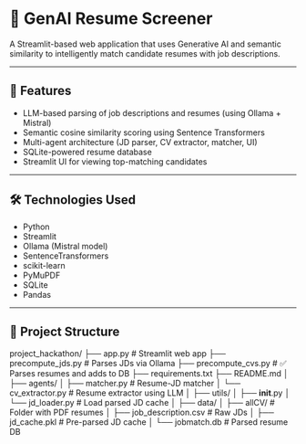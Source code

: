 # 🧠 GenAI Resume Screener

A Streamlit-based web application that uses Generative AI and semantic similarity to intelligently match candidate resumes with job descriptions.

---

## 🚀 Features

- LLM-based parsing of job descriptions and resumes (using Ollama + Mistral)
- Semantic cosine similarity scoring using Sentence Transformers
- Multi-agent architecture (JD parser, CV extractor, matcher, UI)
- SQLite-powered resume database
- Streamlit UI for viewing top-matching candidates

---

## 🛠 Technologies Used

- Python
- Streamlit
- Ollama (Mistral model)
- SentenceTransformers
- scikit-learn
- PyMuPDF
- SQLite
- Pandas

---

## 🧱 Project Structure

project_hackathon/
├── app.py                     # Streamlit web app
├── precompute_jds.py          # Parses JDs via Ollama
├── precompute_cvs.py          # ✅ Parses resumes and adds to DB
├── requirements.txt
├── README.md
│
├── agents/
│   ├── matcher.py             # Resume-JD matcher
│   └── cv_extractor.py        # Resume extractor using LLM
│
├── utils/
│   ├── __init__.py
│   └── jd_loader.py           # Load parsed JD cache
│
├── data/
│   ├── allCV/                 # Folder with PDF resumes
│   ├── job_description.csv    # Raw JDs
│   ├── jd_cache.pkl           # Pre-parsed JD cache
│   └── jobmatch.db            # Parsed resume DB

